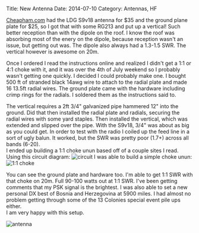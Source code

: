 Title: New Antenna
Date: 2014-07-10
Category: Antennas, HF

[Cheapham.com](http://cheapham.com) had the LDG S9v18 antenna for $35 and the
ground plane plate for $25, so I got that with some RG213 and put up a vertical!
Such better reception than with the dipole on the roof.  I know the roof was
absorbing most of the enery on the dipole, because reception wasn't an issue,
but getting out was.  The dipole also always had a 1.3-1.5 SWR.  The vertical
however is awesome on 20m.

Once I ordered I read the instructions online and realized I didn't get a 1:1
or 4:1 choke with it, and it was over the 4th of July weekend so I probably
wasn't getting one quickly.  I decided I could probably make one.  I bought
500 ft of stranded black 14awg wire to attach to the radial plate and made 16
13.5ft radial wires.  The ground plate came with the hardware including crimp
rings for the radials.  I soldered them as the instructions said to.

The vertical requires a 2ft 3/4" galvanized pipe hammered 12" into the ground.
Did that then installed the radial plate and radials, securing the radial wires
with some yard staples.  Then installed the vertical, which was extended and
slipped over the pipe.  With the S9v18, 3/4" was about as big as you could get.
In order to test with the radio I coiled up the feed line in a sort of ugly
balun.  It worked, but the SWR was pretty poor (1.7+) across all bands (6-20).  
I ended up building a 1:1 choke unun based off of a couple sites I read.  Using
this circuit diagram:
![circuit](http://www.iv3sbe.webfundis.net/images/UNUN_diagram.GIF)
I was able to build a simple choke unun:
![1:1 choke](https://farm6.staticflickr.com/5577/14405752597_bef02e6825_c.jpg)

You can see the ground plate and hardware too.  I'm able to get 1:1 SWR with
that choke on 20m.  Full 90-100 watts out at 1:1 SWR.  I've been getting
comments that my PSK signal is the brightest.  I was also able to set a new
personal DX best of Bosnia and Herzegovina at 5900 miles.  I had almost no
problem getting through some of the 13 Colonies special event pile ups either.  
I am very happy with this setup.

![antenna](https://farm4.staticflickr.com/3835/14590284014_14a6f18193_c.jpg)
